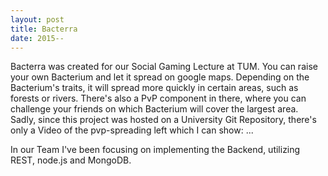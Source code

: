 ```yaml
---
layout: post
title: Bacterra
date: 2015--
---
```

Bacterra was created for our Social Gaming Lecture at TUM. You can raise your own Bacterium and let it spread on google maps. Depending on the Bacterium's traits, it will spread more quickly in certain areas, such as forests or rivers. There's also a PvP component in there, where you can challenge your friends on which Bacterium will cover the largest area. 
Sadly, since this project was hosted on a University Git Repository, there's only a Video of the pvp-spreading left which I can show:
...

In our Team I've been focusing on implementing the Backend, utilizing REST, node.js and MongoDB.